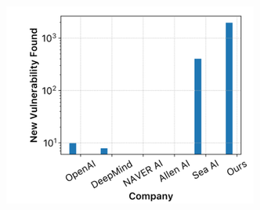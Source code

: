 ![research1](https://github.com/HemligCA/HemligCA.github.io/blob/main/images/research/investment.png)